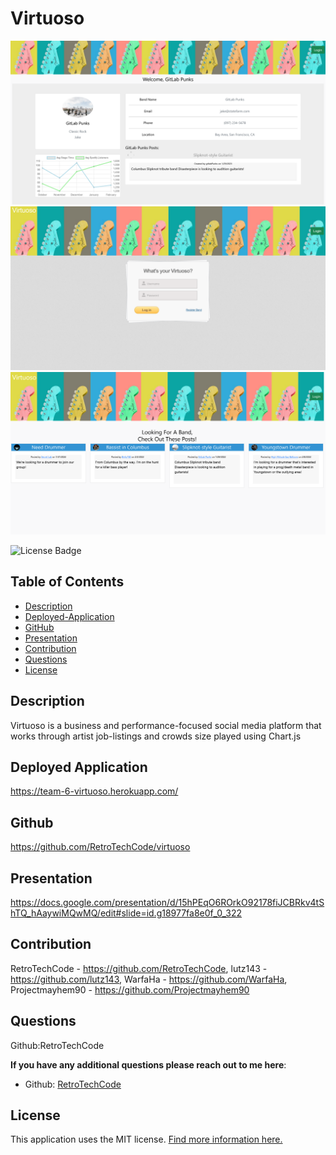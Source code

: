 # Virtuoso

![Virtuoso homepage showing an image of the landing page, with band posts](./public/img/Virtuoso-Main-Page.png)
![Login Page](./public/img/Virtuoso-Login.png)
![Band Page that shows Chart.js for stream, band info and posts](./public/img/Virtuoso-Band-Page.png)

![License Badge](https://img.shields.io/badge/license-MIT-brightgreen)

## Table of Contents
- [Description](#description)
- [Deployed-Application](#deployed-application)
- [GitHub](#Github)
- [Presentation](#presentation)
- [Contribution](#contribution)
- [Questions](#questions)
- [License](#license)
  
## Description
Virtuoso is a business and performance-focused social media platform that works through artist job-listings and crowds size played using Chart.js
  
## Deployed Application

https://team-6-virtuoso.herokuapp.com/

  
## Github

https://github.com/RetroTechCode/virtuoso

## Presentation

https://docs.google.com/presentation/d/15hPEqO6ROrkO92178fiJCBRkv4tShTQ_hAaywiMQwMQ/edit#slide=id.g18977fa8e0f_0_322


## Contribution
RetroTechCode - https://github.com/RetroTechCode,
lutz143 - https://github.com/lutz143,
WarfaHa - https://github.com/WarfaHa,
Projectmayhem90 - https://github.com/Projectmayhem90

  
## Questions
Github:RetroTechCode

**If you have any additional questions please reach out to me here**:
- Github: [RetroTechCode](https://github.com/RetroTechCode/virtuoso)

## License
This application uses the MIT license. [Find more information here.](https://choosealicense.com/licenses/mit/)

